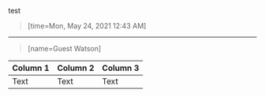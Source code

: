test

> [time=Mon, May 24, 2021 12:43 AM]

---
> [name=Guest Watson]

| Column 1 | Column 2 | Column 3 |
| -------- | -------- | -------- |
| Text     | Text     | Text     |
